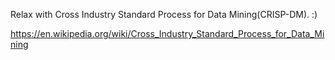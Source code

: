 Relax with Cross Industry Standard Process for Data Mining(CRISP-DM). :)

https://en.wikipedia.org/wiki/Cross_Industry_Standard_Process_for_Data_Mining